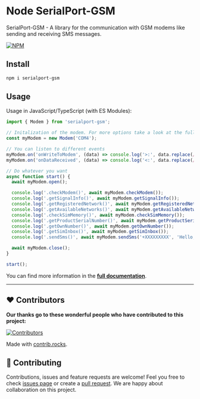 # Node SerialPort-GSM

SerialPort-GSM - A library for the communication with GSM modems like sending and receiving SMS messages.

[![NPM](https://nodei.co/npm/serialport-gsm.png)](https://npmjs.org/package/serialport-gsm)

## Install

```bash
npm i serialport-gsm
```

## Usage

Usage in JavaScript/TypeScript (with ES Modules):

```typescript
import { Modem } from 'serialport-gsm';

// Initalization of the modem. For more options take a look at the full documentaion
const myModem = new Modem('COM4');

// You can listen to different events
myModem.on('onWriteToModem', (data) => console.log('>:', data.replace(/\n|\r/g, '')));
myModem.on('onDataReceived', (data) => console.log('<:', data.replace(/\n|\r/g, '')));

// Do whatever you want
async function start() {
  await myModem.open();

  console.log('.checkModem()', await myModem.checkModem());
  console.log('.getSignalInfo()', await myModem.getSignalInfo());
  console.log('.getRegisteredNetwork()', await myModem.getRegisteredNetwork());
  console.log('.getAvailableNetworks()', await myModem.getAvailableNetworks());
  console.log('.checkSimMemory()', await myModem.checkSimMemory());
  console.log('.getProductSerialNumber()', await myModem.getProductSerialNumber());
  console.log('.getOwnNumber()', await myModem.getOwnNumber());
  console.log('.getSimInbox()', await myModem.getSimInbox());
  console.log('.sendSms()', await myModem.sendSms('+XXXXXXXXX', 'Hello, Zap here!'));

  await myModem.close();
}

start();
```

You can find more information in the **[full documentation](https://zabsalahid.github.io/serialport-gsm/)**.

---

## ❤️ Contributors

**Our thanks go to these wonderful people who have contributed to this project:**

[![Contributors](https://contrib.rocks/image?repo=zabsalahid/serialport-gsm)](https://github.com/zabsalahid/serialport-gsm/graphs/contributors)

Made with [contrib.rocks](https://contrib.rocks).

## 🤝 Contributing

Contributions, issues and feature requests are welcome! Feel you free to check [issues page](https://github.com/zabsalahid/serialport-gsm/issues) or create a [pull request](https://github.com/zabsalahid/serialport-gsm/pulls). We are happy about collaboration on this project.
